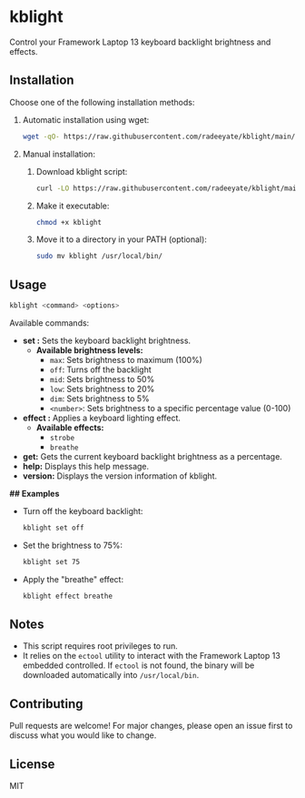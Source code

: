 # kblight

Control your Framework Laptop 13 keyboard backlight brightness and effects.

## Installation

Choose one of the following installation methods:

1. Automatic installation using wget:

   ```bash
   wget -qO- https://raw.githubusercontent.com/radeeyate/kblight/main/install.sh | sudo bash
   ```

2. Manual installation:

   1. Download kblight script:

      ```bash
      curl -LO https://raw.githubusercontent.com/radeeyate/kblight/main/kblight
      ```

   2. Make it executable:

      ```bash
      chmod +x kblight
      ```

   3. Move it to a directory in your PATH (optional):

      ```bash
      sudo mv kblight /usr/local/bin/
      ```

## Usage

```bash
kblight <command> <options>
```

Available commands:

* **set <brightness>:** Sets the keyboard backlight brightness.
  - **Available brightness levels:**
    - `max`: Sets brightness to maximum (100%)
    - `off`: Turns off the backlight
    - `mid`: Sets brightness to 50%
    - `low`: Sets brightness to 20%
    - `dim`: Sets brightness to 5%
    - `<number>`: Sets brightness to a specific percentage value (0-100)
* **effect <effect>:** Applies a keyboard lighting effect.
  - **Available effects:**
    - `strobe`
    - `breathe`
* **get:** Gets the current keyboard backlight brightness as a percentage.
* **help:** Displays this help message.
* **version:** Displays the version information of kblight.

**## Examples**

* Turn off the keyboard backlight:

   ```bash
   kblight set off
   ```

* Set the brightness to 75%:

   ```bash
   kblight set 75
   ```

* Apply the "breathe" effect:

   ```bash
   kblight effect breathe
   ```

## Notes

* This script requires root privileges to run.
* It relies on the `ectool` utility to interact with the Framework Laptop 13 embedded controlled. If `ectool` is not found, the binary will be downloaded automatically into `/usr/local/bin`.

## Contributing

Pull requests are welcome! For major changes, please open an issue first to discuss what you would like to change.

## License

MIT
